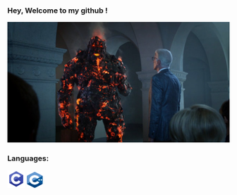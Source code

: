 ### Hey, Welcome to my github !
![Cover](https://github.com/Goupil117/Goupil117/blob/main/img/C6Vu1oOUsAANOyg.jpg)

<h3>Languages:</h3>

<p align="left">
   <img src="https://github.com/Goupil117/Goupil117/blob/main/img/C.png" alt="langage C" width="40" height="40"/>
   <img src="https://github.com/Goupil117/Goupil117/blob/main/img/C%2B%2B.png" alt="langage C" width="36" height="36"/>
</p>

